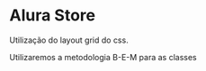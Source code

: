 <h1>Alura Store</h1>

Utilização do layout grid do css.

Utilizaremos a metodologia B-E-M para as classes